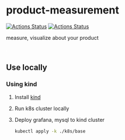 # product-measurement

[![Actions Status](https://github.com/go-zen-chu/product-measurement/workflows/ci/badge.svg)](https://github.com/go-zen-chu/product-measurement/actions/workflows/ci.yml)
[![Actions Status](https://github.com/go-zen-chu/product-measurement/workflows/push-image/badge.svg)](https://github.com/go-zen-chu/product-measurement/actions/workflows/push-image.yml)

measure, visualize about your product

![](docs/design.drawio.svg)

## Use locally

### Using kind

1. Install [kind](https://kind.sigs.k8s.io/)
2. Run k8s cluster locally
3. Deploy grafana, mysql to kind cluster

    ```bash
    kubectl apply -k ./k8s/base
    ```
